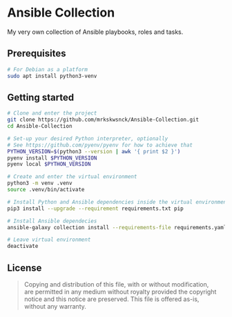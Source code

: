 # Ansible Collection

My very own collection of Ansible playbooks, roles and tasks.

## Prerequisites

```bash
# For Debian as a platform
sudo apt install python3-venv
```

## Getting started

```bash
# Clone and enter the project
git clone https://github.com/mrkskwsnck/Ansible-Collection.git
cd Ansible-Collection

# Set-up your desired Python interpreter, optionally
# See https://github.com/pyenv/pyenv for how to achieve that
PYTHON_VERSION=$(python3 --version | awk '{ print $2 }')
pyenv install $PYTHON_VERSION
pyenv local $PYTHON_VERSION

# Create and enter the virtual environment
python3 -m venv .venv
source .venv/bin/activate

# Install Python and Ansible dependencies inside the virtual environment
pip3 install --upgrade --requirement requirements.txt pip

# Install Ansible dependecies
ansible-galaxy collection install --requirements-file requirements.yaml

# Leave virtual environment
deactivate
```

## License

> Copying and distribution of this file, with or without modification,  
> are permitted in any medium without royalty provided the copyright  
> notice and this notice are preserved.  This file is offered as-is,  
> without any warranty.
